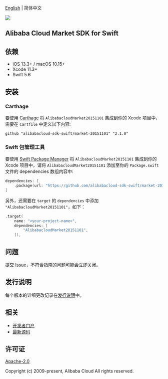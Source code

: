 [English](README.md) | 简体中文

![](https://aliyunsdk-pages.alicdn.com/icons/AlibabaCloud.svg)

## Alibaba Cloud Market SDK for Swift

## 依赖

- iOS 13.3+ / macOS 10.15+
- Xcode 11.3+
- Swift 5.6

## 安装

### Carthage

要使用 [Carthage](https://github.com/Carthage/Carthage) 将 `AlibabacloudMarket20151101` 集成到你的 Xcode 项目中，需要在 `Cartfile` 中定义以下内容:

```ogdl
github "alibabacloud-sdk-swift/market-20151101" "2.1.0"
```

### Swift 包管理工具

要使用 [Swift Package Manager](https://swift.org/package-manager/) 将 `AlibabacloudMarket20151101` 集成到你的 Xcode 项目中，请将 `AlibabacloudMarket20151101` 添加至你的 `Package.swift` 文件的 dependencies 数组内容中:

```swift
dependencies: [
    .package(url: "https://github.com/alibabacloud-sdk-swift/market-20151101.git", from: "2.1.0")
]
```

另外，还需要在 `target` 的 `dependencies` 中添加 `"AlibabacloudMarket20151101"`，如下：

```swift
.target(
    name: "<your-project-name>",
    dependencies: [
        "AlibabacloudMarket20151101",
    ]),
```

## 问题

[提交 Issue](https://github.com/alibabacloud-sdk-swift/market-20151101/issues/new)，不符合指南的问题可能会立即关闭。

## 发行说明

每个版本的详细更改记录在[发行说明](./ChangeLog.txt)中。

## 相关

* [开发者门户](https://next.api.aliyun.com/home)
* [最新源码](https://github.com/alibabacloud-sdk-swift/market-20151101)

## 许可证

[Apache-2.0](http://www.apache.org/licenses/LICENSE-2.0)

Copyright (c) 2009-present, Alibaba Cloud All rights reserved.
